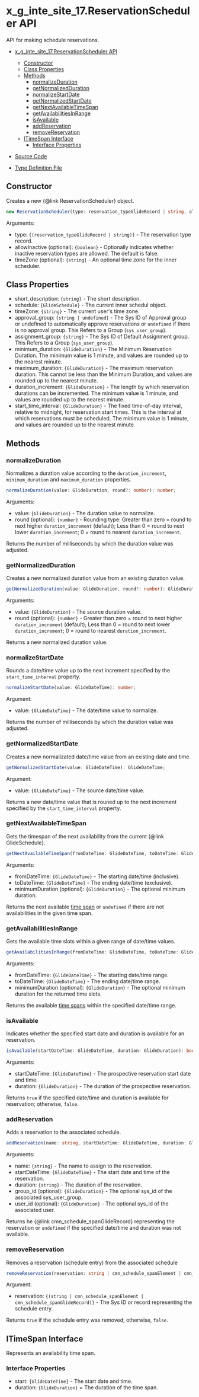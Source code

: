 # x_g_inte_site_17.ReservationScheduler API

API for making schedule reservations.

- [x_g_inte_site_17.ReservationScheduler API](#x_g_inte_site_17reservationscheduler-api)
  - [Constructor](#constructor)
  - [Class Properties](#class-properties)
  - [Methods](#methods)
    - [normalizeDuration](#normalizeduration)
    - [getNormalizedDuration](#getnormalizedduration)
    - [normalizeStartDate](#normalizestartdate)
    - [getNormalizedStartDate](#getnormalizedstartdate)
    - [getNextAvailableTimeSpan](#getnextavailabletimespan)
    - [getAvailabilitiesInRange](#getavailabilitiesinrange)
    - [isAvailable](#isavailable)
    - [addReservation](#addreservation)
    - [removeReservation](#removereservation)
  - [ITimeSpan Interface](#itimespan-interface)
    - [Interface Properties](#interface-properties)

- [Source Code](source/api/ReservationScheduler.ts)
- [Type Definition File](types/x_g_inte_site_17/api/ReservationScheduler.d.ts)

## Constructor

Creates a new {@link ReservationScheduler} object.

```TypeScript
new ReservationScheduler(type: reservation_typeGlideRecord | string, allowInactive?: boolean, timeZone?: string): ReservationScheduler;
```

Arguments:

- type: `{(reservation_typeGlideRecord | string)}` - The reservation type record.
- allowInactive (optional): `{boolean}` - Optionally indicates whether inactive reservation types are allowed. The default is false.
- timeZone (optional): `{string}` - An optional time zone for the inner scheduler.

## Class Properties

- short_description: `{string}` - The short description.
- schedule: `{GlideSchedule}` - The current inner schedul object.
- timeZone: `{string}` - The current user's time zone.
- approval_group: `{string | undefined}` - The Sys ID of Approval group or undefined to automatically approve reservations or `undefined` if there is no approval group. This Refers to a Group (`sys_user_group`).
- assignment_group: `{string}` - The Sys ID of Default Assignment group. This Refers to a Group (`sys_user_group`).
- minimum_duration: `{GlideDuration}` - The Minimum Reservation Duration. The minimum value is 1 minute, and values are rounded up to the nearest minute.
- maximum_duration: `{GlideDuration}` - The maximum reservation duration. This cannot be less than the Minimum Duration, and values are rounded up to the nearest minute.
- duration_increment: `{GlideDuration}` - The length by which reservation durations can be incremented. The minimum value is 1 minute, and values are rounded up to the nearest minute.
- start_time_interval: `{GlideDuration}` - The fixed time-of-day interval, relative to midnight, for reservation start times. This is the interval at which reservations must be scheduled. The minimum value is 1 minute, and values are rounded up to the nearest minute.

## Methods

### normalizeDuration

Normalizes a duration value according to the `duration_increment`, `minimum_duration` and `maximum_duration` properties.

```TypeScript
normalizeDuration(value: GlideDuration, round?: number): number;
```

Arguments:

- value: `{GlideDuration}` - The duration value to normalize.
- round (optional): `{number}` - Rounding type: Greater than zero = round to next higher `duration_increment` (default);
  Less than 0 = round to next lower `duration_increment`;
  0 = round to nearest `duration_increment`.

Returns the number of milliseconds by which the duration value was adjusted.

### getNormalizedDuration

Creates a new normalized duration value from an existing duration value.

```TypeScript
getNormalizedDuration(value: GlideDuration, round?: number): GlideDuration;
```

Arguments:

- value: `{GlideDuration}` - The source duration value.
- round (optional): `{number}` - Greater than zero = round to next higher `duration_increment` (default);
  Less than 0 = round to next lower `duration_increment`;
  0 = round to nearest `duration_increment`.

Returns a new normalized duration value.

### normalizeStartDate

Rounds a date/time value up to the next increment specified by the `start_time_interval` property.

```TypeScript
normalizeStartDate(value: GlideDateTime): number;
```

Argument:

- value: `{GlideDateTime}` - The date/time value to normalize.

Returns the number of milliseconds by which the duration value was adjusted.

### getNormalizedStartDate

Creates a new normalizated date/time value from an existing date and time.

```TypeScript
getNormalizedStartDate(value: GlideDateTime): GlideDateTime;
```

Argument:

- value: `{GlideDateTime}` - The source date/time value.

Returns a new date/time value that is rouned up to the next increment specified by the `start_time_interval` property.

### getNextAvailableTimeSpan

Gets the timespan of the next availability from the current {@link GlideSchedule}.

```TypeScript
getNextAvailableTimeSpan(fromDateTime: GlideDateTime, toDateTime: GlideDateTime, minimumDuration?: GlideDuration): ITimeSpan | undefined;
```

Arguments:

- fromDateTime: `{GlideDateTime}` - The starting date/time (inclusive).
- toDateTime: `{GlideDateTime}` - The ending date/time (exclusive).
- minimumDuration (optional): `{GlideDuration}` - The optional minimum duration.

Returns the next available [time span](#itimespan-interface) or `undefined` if there are not availabilities in the given time span.

### getAvailabilitiesInRange

Gets the available time slots within a given range of date/time values.

```TypeScript
getAvailabilitiesInRange(fromDateTime: GlideDateTime, toDateTime: GlideDateTime, minimumDuration?: GlideDuration): Iterator<ITimeSpan>;
```

Arguments:

- fromDateTime: `{GlideDateTime}` - The starting date/time range.
- toDateTime: `{GlideDateTime}` - The ending date/time range.
- minimumDuration (optional): `{GlideDuration}` - The optional minimum duration for the returned time slots.

Returns the available [time spans](#itimespan-interface) within the specified date/time range.

### isAvailable

Indicates whether the specified start date and duration is available for an reservation.

```TypeScript
isAvailable(startDateTime: GlideDateTime, duration: GlideDuration): boolean;
```

Arguments:

- startDateTime: `{GlideDateTime}` - The prospective reservation start date and time.
- duration: `{GlideDuration}` - The duration of the prospective reservation.

Returns `true` if the specified date/time and duration is available for reservation; otherwise, `false`.

### addReservation

Adds a reservation to the associated schedule.

```TypeScript
addReservation(name: string, startDateTime: GlideDateTime, duration: GlideDuration, group_id?: string, user_id?: string): cmn_schedule_spanGlideRecord | undefined;
```

Arguments:

- name: `{string}` - The name to assign to the reservation.
- startDateTime: `{GlideDateTime}` - The start date and time of the reservation.
- duration: `{string}` - The duration of the reservation.
- group_id (optional): `{GlideDuration}` - The optional sys_id of the associated sys_user_group.
- user_id (optional): `{GlideDuration}` - The optional sys_id of the associated user.

Returns he {@link cmn_schedule_spanGlideRecord} representing the reservation or `undefined` if the specified date/time and duration was not available.

### removeReservation

Removes a reservation (schedule entry) from the associated schedule

```TypeScript
removeReservation(reservation: string | cmn_schedule_spanElement | cmn_schedule_spanGlideRecord): boolean;
```

Argument:

- reservation: `{(string | cmn_schedule_spanElement | cmn_schedule_spanGlideRecord)}` - The Sys ID or record representing the schedule entry.

Returns `true` if the schedule entry was removed; otherwise, `false`.

## ITimeSpan Interface

Represents an availability time span.

### Interface Properties

- start: `{GlideDateTime}` - The start date and time.
- duration: `{GlideDuration}`  = The duration of the time span.
